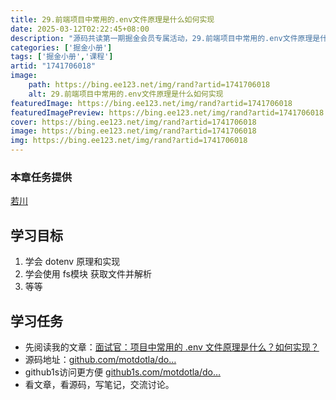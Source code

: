 ```yaml
---
title: 29.前端项目中常用的.env文件原理是什么如何实现
date: 2025-03-12T02:22:45+08:00
description: "源码共读第一期掘金会员专属活动，29.前端项目中常用的.env文件原理是什么如何实现"
categories: ['掘金小册']
tags: ['掘金小册','课程']
artid: "1741706018"
image:
    path: https://bing.ee123.net/img/rand?artid=1741706018
    alt: 29.前端项目中常用的.env文件原理是什么如何实现
featuredImage: https://bing.ee123.net/img/rand?artid=1741706018
featuredImagePreview: https://bing.ee123.net/img/rand?artid=1741706018
cover: https://bing.ee123.net/img/rand?artid=1741706018
image: https://bing.ee123.net/img/rand?artid=1741706018
img: https://bing.ee123.net/img/rand?artid=1741706018
---
```


### 本章任务提供
[若川](https://juejin.cn/user/1415826704971918)

## 学习目标

1.  学会 dotenv 原理和实现
1.  学会使用 fs模块 获取文件并解析
1.  等等

## 学习任务

-   先阅读我的文章：[面试官：项目中常用的 .env 文件原理是什么？如何实现？](https://juejin.cn/post/7045057475845816357 "https://juejin.cn/post/7045057475845816357")
-   源码地址：[github.com/motdotla/do…](https://link.juejin.cn?target=https%3A%2F%2Fgithub.com%2Fmotdotla%2Fdotenv%2Fblob%2Fmaster%2Flib%2Fmain.js "https://github.com/motdotla/dotenv/blob/master/lib/main.js")
-   github1s访问更方便 [github1s.com/motdotla/do…](https://link.juejin.cn?target=https%3A%2F%2Fgithub.com%2Fmotdotla%2Fdotenv%2Fblob%2Fmaster%2Flib%2Fmain.js "https://github.com/motdotla/dotenv/blob/master/lib/main.js")
-   看文章，看源码，写笔记，交流讨论。

